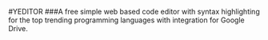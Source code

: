 #YEDITOR
###A free simple web based code editor with syntax highlighting for the top trending programming languages with integration for Google Drive.


